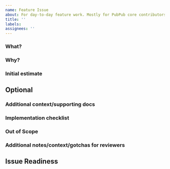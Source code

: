 ```yaml
---
name: Feature Issue
about: For day-to-day feature work. Mostly for PubPub core contributors. Consider filing a bug, enhancement request, or new discussion.
title: ''
labels:
assignees: ''
---
```


### What?

<!--High-level narrative description of what you intend to do (including links to related issues if applicable).-->

### Why?

<!--High-level description of why you intend to do it this way.-->

### Initial estimate

<!--X days-->

## Optional

### Additional context/supporting docs

<!--E.g., a link to a heading in a spec-->

### Implementation checklist

<!--Needed if this issue touches multiple systems (and if it does, consider splitting into multiple issues).
See: https://notes.knowledgefutures.org/pub/7v41v2tj#implementation-checklist-suggestions.-->

### Out of Scope

<!--Anything you consciously decided not to do before getting started-->

### Additional notes/context/gotchas for reviewers

## Issue Readiness

<!--An issue is ready when you feel it describes the work you intend to do and another team member has taken
a look and signed off on it (usually, the team member who signs off will also review the PR for the project).
Usually this is done for the whole project rather than issue-by-issue.-->
